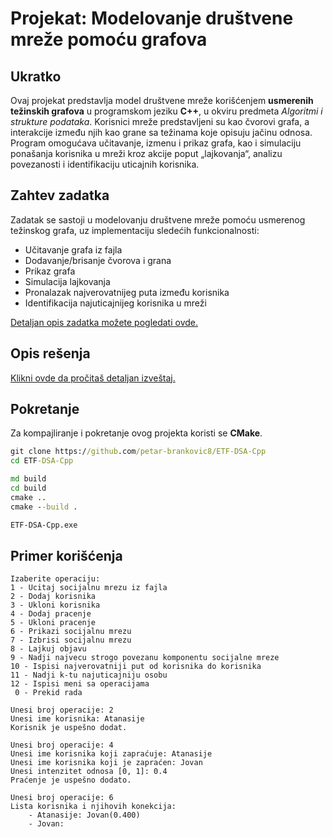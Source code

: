 # Projekat: Modelovanje društvene mreže pomoću grafova

## Ukratko

Ovaj projekat predstavlja model društvene mreže korišćenjem **usmerenih težinskih grafova** u programskom jeziku **C++**, u okviru predmeta *Algoritmi i strukture podataka*. Korisnici mreže predstavljeni su kao čvorovi grafa, a interakcije između njih kao grane sa težinama koje opisuju jačinu odnosa. Program omogućava učitavanje, izmenu i prikaz grafa, kao i simulaciju ponašanja korisnika u mreži kroz akcije poput „lajkovanja“, analizu povezanosti i identifikaciju uticajnih korisnika.

## Zahtev zadatka

Zadatak se sastoji u modelovanju društvene mreže pomoću usmerenog težinskog grafa, uz implementaciju sledećih funkcionalnosti:
- Učitavanje grafa iz fajla
- Dodavanje/brisanje čvorova i grana
- Prikaz grafa
- Simulacija lajkovanja
- Pronalazak najverovatnijeg puta između korisnika
- Identifikacija najuticajnijeg korisnika u mreži

[Detaljan opis zadatka možete pogledati ovde.](Zadatak.pdf)

## Opis rešenja

[Klikni ovde da pročitaš detaljan izveštaj.](Izvestaj.txt)

## Pokretanje

Za kompajliranje i pokretanje ovog projekta koristi se **CMake**.

```cmd
git clone https://github.com/petar-brankovic8/ETF-DSA-Cpp
cd ETF-DSA-Cpp

md build
cd build
cmake ..
cmake --build .

ETF-DSA-Cpp.exe
```

## Primer korišćenja

```text
Izaberite operaciju:
1 - Ucitaj socijalnu mrezu iz fajla
2 - Dodaj korisnika
3 - Ukloni korisnika
4 - Dodaj pracenje
5 - Ukloni pracenje
6 - Prikazi socijalnu mrezu
7 - Izbrisi socijalnu mrezu
8 - Lajkuj objavu
9 - Nadji najvecu strogo povezanu komponentu socijalne mreze
10 - Ispisi najverovatniji put od korisnika do korisnika
11 - Nadji k-tu najuticajniju osobu
12 - Ispisi meni sa operacijama
 0 - Prekid rada

Unesi broj operacije: 2
Unesi ime korisnika: Atanasije
Korisnik je uspešno dodat.

Unesi broj operacije: 4
Unesi ime korisnika koji zapraćuje: Atanasije
Unesi ime korisnika koji je zapraćen: Jovan
Unesi intenzitet odnosa [0, 1]: 0.4
Praćenje je uspešno dodato.

Unesi broj operacije: 6
Lista korisnika i njihovih konekcija:
    - Atanasije: Jovan(0.400)
    - Jovan:
```
